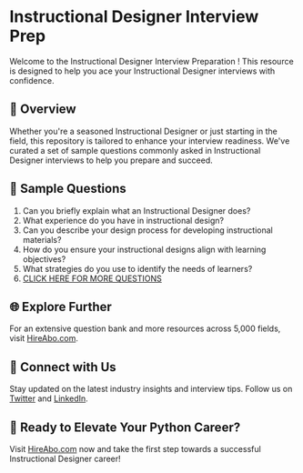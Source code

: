 # Instructional Designer Interview Prep

Welcome to the Instructional Designer Interview Preparation ! This resource is designed to help you ace your Instructional Designer interviews with confidence.

## 🚀 Overview

Whether you're a seasoned Instructional Designer or just starting in the field, this repository is tailored to enhance your interview readiness. We've curated a set of sample questions commonly asked in Instructional Designer interviews to help you prepare and succeed.

## 📝 Sample Questions

1. Can you briefly explain what an Instructional Designer does?
2. What experience do you have in instructional design?
3. Can you describe your design process for developing instructional materials?
4. How do you ensure your instructional designs align with learning objectives?
5. What strategies do you use to identify the needs of learners?
6. [CLICK HERE FOR MORE QUESTIONS](https://hireabo.com/job/4_0_33/Instructional%20Designer)

## 🌐 Explore Further

For an extensive question bank and more resources across 5,000 fields, visit [HireAbo.com](https://www.hireabo.com).

## 📱 Connect with Us

Stay updated on the latest industry insights and interview tips. Follow us on [Twitter](https://twitter.com/hireabo) and [LinkedIn](https://www.linkedin.com/in/hire-abo-3609972a8/).

## 🚀 Ready to Elevate Your Python Career?

Visit [HireAbo.com](https://www.hireabo.com) now and take the first step towards a successful Instructional Designer career!
